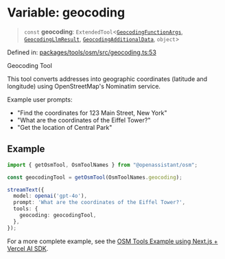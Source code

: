 # Variable: geocoding

> `const` **geocoding**: `ExtendedTool`\<[`GeocodingFunctionArgs`](../type-aliases/GeocodingFunctionArgs.md), [`GeocodingLlmResult`](../type-aliases/GeocodingLlmResult.md), [`GeocodingAdditionalData`](../type-aliases/GeocodingAdditionalData.md), `object`\>

Defined in: [packages/tools/osm/src/geocoding.ts:53](https://github.com/GeoDaCenter/openassistant/blob/bf312b357cb340f1f76fa8b62441fb39bcbce0ce/packages/tools/osm/src/geocoding.ts#L53)

Geocoding Tool

This tool converts addresses into geographic coordinates (latitude and longitude) using OpenStreetMap's Nominatim service.

Example user prompts:
- "Find the coordinates for 123 Main Street, New York"
- "What are the coordinates of the Eiffel Tower?"
- "Get the location of Central Park"

## Example

```typescript
import { getOsmTool, OsmToolNames } from "@openassistant/osm";

const geocodingTool = getOsmTool(OsmToolNames.geocoding);

streamText({
  model: openai('gpt-4o'),
  prompt: 'What are the coordinates of the Eiffel Tower?',
  tools: {
    geocoding: geocodingTool,
  },
});
```

For a more complete example, see the [OSM Tools Example using Next.js + Vercel AI SDK](https://github.com/openassistant/openassistant/tree/main/examples/vercel_osm_example).
